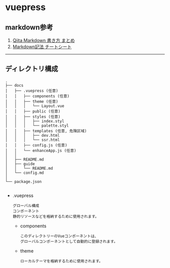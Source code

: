 # vuepress
## markdown参考
1. [Qiita Markdown 書き方 まとめ](https://qiita.com/shizuma/items/8616bbe3ebe8ab0b6ca1)
1. [Markdown記法 チートシート](https://qiita.com/Qiita/items/c686397e4a0f4f11683d)
---
## ディレクトリ構成
```
.
├── docs
│   ├── .vuepress (任意)
│   │   ├── components (任意)
│   │   ├── theme (任意)
│   │   │   └── Layout.vue
│   │   ├── public (任意)
│   │   ├── styles (任意)
│   │   │   ├── index.styl
│   │   │   └── palette.styl
│   │   ├── templates (任意, 危険区域)
│   │   │   ├── dev.html
│   │   │   └── ssr.html
│   │   ├── config.js (任意)
│   │   └── enhanceApp.js (任意)
│   │ 
│   ├── README.md
│   ├── guide
│   │   └── README.md
│   └── config.md
│ 
└── package.json


```

- .vuepress  
  ```
  グローバル構成
  コンポーネント
  静的リソースなどを格納するために使用されます。
  ```
    - components  
      ```
      このディレクトリーのVueコンポーネントは、
      グローバルコンポーネントとして自動的に登録されます。
      ```
    - theme  
      ```
      ローカルテーマを格納するために使用されます。
      ```
